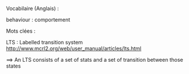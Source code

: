 

Vocabilaire (Anglais) :

behaviour : comportement



Mots clées :

LTS : Labelled transition system
http://www.mcrl2.org/web/user_manual/articles/lts.html

==> An LTS consists of a set of stats and a set of transition between those states
